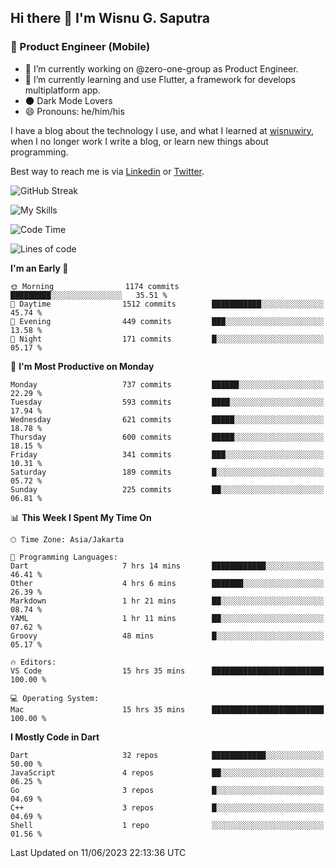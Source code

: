 ## Hi there 👋 I'm Wisnu G. Saputra

### :mobile_phone_off: Product Engineer (Mobile)

- 🔭 I’m currently working on @zero-one-group as Product Engineer.
- 🌱 I’m currently learning and use Flutter, a framework for develops multiplatform app.
- 🌑 Dark Mode Lovers
- 😄 Pronouns: he/him/his

I have a blog about the technology I use, and what I learned at [wisnuwiry](https://wisnuwiry.space/), when I no longer work I write a blog, or learn new things about programming.

Best way to reach me is via [Linkedin](https://www.linkedin.com/in/wisnu-saputra/) or [Twitter](https://twitter.com/wisnuwiry).

![GitHub Streak](https://streak-stats.demolab.com?user=wisnuwiry&theme=dark&hide_border=true)

![My Skills](https://skillicons.dev/icons?i=dart,flutter,kotlin,swift,go,js,css,neovim,git,linux&perline=5)

<!--START_SECTION:waka-->
![Code Time](http://img.shields.io/badge/Code%20Time-509%20hrs%2047%20mins-blue)

![Lines of code](https://img.shields.io/badge/From%20Hello%20World%20I%27ve%20Written-4.6%20million%20lines%20of%20code-blue)

**I'm an Early 🐤** 

```text
🌞 Morning                1174 commits        █████████░░░░░░░░░░░░░░░░   35.51 % 
🌆 Daytime                1512 commits        ███████████░░░░░░░░░░░░░░   45.74 % 
🌃 Evening                449 commits         ███░░░░░░░░░░░░░░░░░░░░░░   13.58 % 
🌙 Night                  171 commits         █░░░░░░░░░░░░░░░░░░░░░░░░   05.17 % 
```
📅 **I'm Most Productive on Monday** 

```text
Monday                   737 commits         ██████░░░░░░░░░░░░░░░░░░░   22.29 % 
Tuesday                  593 commits         ████░░░░░░░░░░░░░░░░░░░░░   17.94 % 
Wednesday                621 commits         █████░░░░░░░░░░░░░░░░░░░░   18.78 % 
Thursday                 600 commits         █████░░░░░░░░░░░░░░░░░░░░   18.15 % 
Friday                   341 commits         ███░░░░░░░░░░░░░░░░░░░░░░   10.31 % 
Saturday                 189 commits         █░░░░░░░░░░░░░░░░░░░░░░░░   05.72 % 
Sunday                   225 commits         ██░░░░░░░░░░░░░░░░░░░░░░░   06.81 % 
```


📊 **This Week I Spent My Time On** 

```text
🕑︎ Time Zone: Asia/Jakarta

💬 Programming Languages: 
Dart                     7 hrs 14 mins       ████████████░░░░░░░░░░░░░   46.41 % 
Other                    4 hrs 6 mins        ███████░░░░░░░░░░░░░░░░░░   26.39 % 
Markdown                 1 hr 21 mins        ██░░░░░░░░░░░░░░░░░░░░░░░   08.74 % 
YAML                     1 hr 11 mins        ██░░░░░░░░░░░░░░░░░░░░░░░   07.62 % 
Groovy                   48 mins             █░░░░░░░░░░░░░░░░░░░░░░░░   05.17 % 

🔥 Editors: 
VS Code                  15 hrs 35 mins      █████████████████████████   100.00 % 

💻 Operating System: 
Mac                      15 hrs 35 mins      █████████████████████████   100.00 % 
```

**I Mostly Code in Dart** 

```text
Dart                     32 repos            ████████████░░░░░░░░░░░░░   50.00 % 
JavaScript               4 repos             ██░░░░░░░░░░░░░░░░░░░░░░░   06.25 % 
Go                       3 repos             █░░░░░░░░░░░░░░░░░░░░░░░░   04.69 % 
C++                      3 repos             █░░░░░░░░░░░░░░░░░░░░░░░░   04.69 % 
Shell                    1 repo              ░░░░░░░░░░░░░░░░░░░░░░░░░   01.56 % 
```




 Last Updated on 11/06/2023 22:13:36 UTC
<!--END_SECTION:waka-->

